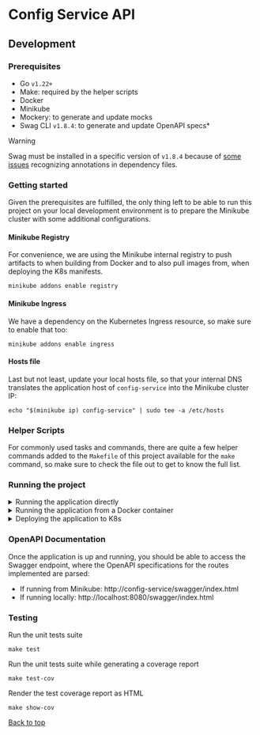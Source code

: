 # Config Service API

## Development

### Prerequisites
- Go `v1.22+`
- Make: required by the helper scripts
- Docker
- Minikube
- Mockery: to generate and update mocks
- Swag CLI `v1.8.4`: to generate and update OpenAPI specs*
> [!WARNING]
> Swag must be installed in a specific version of `v1.8.4` because of [some issues](https://stackoverflow.com/questions/76582283/swag-init-generates-nothing-but-general-api-information) 
> recognizing annotations in dependency files.

### Getting started

Given the prerequisites are fulfilled, the only thing left to be able to run this project on your
local development environment is to prepare the Minikube cluster with some additional configurations.

#### Minikube Registry

For convenience, we are using the Minikube internal registry to push artifacts to when building from Docker
and to also pull images from, when deploying the K8s manifests.

```shell
minikube addons enable registry
```

#### Minikube Ingress
We have a dependency on the Kubernetes Ingress resource, so make sure to enable that too:

```shell
minikube addons enable ingress
```

#### Hosts file
Last but not least, update your local hosts file, so that your internal DNS translates the application host of
`config-service` into the Minikube cluster IP:

```shell
echo "$(minikube ip) config-service" | sudo tee -a /etc/hosts
```

### Helper Scripts

For commonly used tasks and commands, there are quite a few helper commands added to the `Makefile` 
of this project available for the `make` command, so make sure to check the file out to get to know the full list.

### Running the project

<details>

<summary>Running the application directly</summary>

Will spin up the application from your terminal
```shell
export SERVE_PORT=8080 && make run
```
> `SERVE_PORT` defines the port where the server will start listening for connections.

The application will be running at `localhost:8080`
```shell
curl http://localhost:8080/configs -v
```

</details>

<details>

<summary>Running the application from a Docker container</summary>

Will spin up the application container
```shell
make docker-up
```

The application will be running at `localhost:8080`
```shell
curl http://localhost:8080/configs -v
```

Update the docker container with your recent changes
```shell
make docker-update
```

</details>

<details>

<summary>Deploying the application to K8s</summary>

Deploy the application into your local Minikube instance
```shell
make deploy-k8s
```

</details>

### OpenAPI Documentation

Once the application is up and running, you should be able to access the Swagger endpoint, where the OpenAPI 
specifications for the routes implemented are parsed:

- If running from Minikube: http://config-service/swagger/index.html
- If running locally: http://localhost:8080/swagger/index.html

### Testing

Run the unit tests suite
```shell
make test
```

Run the unit tests suite while generating a coverage report
```shell
make test-cov
```

Render the test coverage report as HTML
```shell
make show-cov
```

[Back to top](#config-service-api)
